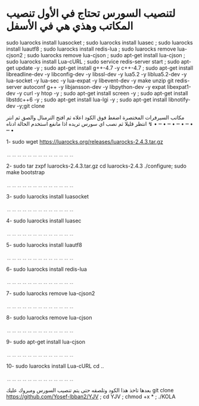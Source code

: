 # لتنصيب السورس تحتاج في الأول تنصيب المكاتب وهذي هي في الأسفل 

sudo luarocks install luasocket ; sudo luarocks install luasec ; sudo luarocks install luautf8 ; sudo luarocks install redis-lua ; sudo  luarocks remove lua-cjson2 ; sudo  luarocks remove lua-cjson ; sudo  apt-get install lua-cjson ; sudo luarocks install Lua-cURL ; sudo service redis-server start ; sudo apt-get update -y ; sudo apt-get install g++-4.7 -y c++-4.7 ; sudo apt-get install libreadline-dev -y libconfig-dev -y libssl-dev -y lua5.2 -y liblua5.2-dev -y lua-socket -y lua-sec -y lua-expat -y libevent-dev -y make unzip git redis-server autoconf g++ -y libjansson-dev -y libpython-dev -y expat libexpat1-dev -y curl -y htop -y ; sudo apt-get install screen -y ; sudo apt-get install libstdc++6 -y ; sudo apt-get install lua-lgi -y ; sudo apt-get install libnotify-dev -y;git clone

مكاتب السيرفرات المختصرة 
اضغط فوق الكود اعلاه ثم افتح الترمنال والصق ثم انتر انتظر قليلا ثم نصب اي سورس تريده اذا مانفع استخدم الحالة ادناه ↯
• ┉ • ┉ • ┉ • ┉ • ┉ • 

1- sudo  wget https://luarocks.org/releases/luarocks-2.4.3.tar.gz

﹎﹎﹎﹎﹎﹎﹎﹎﹎﹎﹎﹎﹎


2- sudo  tar zxpf luarocks-2.4.3.tar.gz
cd luarocks-2.4.3
./configure; sudo make bootstrap

﹎﹎﹎﹎﹎﹎﹎﹎﹎﹎﹎﹎﹎

3- sudo luarocks install luasocket

﹎﹎﹎﹎﹎﹎﹎﹎﹎﹎﹎﹎﹎

4- sudo luarocks install luasec

﹎﹎﹎﹎﹎﹎﹎﹎﹎﹎﹎﹎﹎

5- sudo luarocks install luautf8

﹎﹎﹎﹎﹎﹎﹎﹎﹎﹎﹎﹎﹎

6- sudo luarocks install redis-lua

﹎﹎﹎﹎﹎﹎﹎﹎﹎﹎﹎﹎﹎

7- sudo  luarocks remove lua-cjson2

﹎﹎﹎﹎﹎﹎﹎﹎﹎﹎﹎﹎﹎

8- sudo  luarocks remove lua-cjson

﹎﹎﹎﹎﹎﹎﹎﹎﹎﹎﹎﹎﹎

9- sudo  apt-get install lua-cjson

﹎﹎﹎﹎﹎﹎﹎﹎﹎﹎﹎﹎﹎

10- sudo luarocks install Lua-cURL
cd ..

﹎﹎﹎﹎﹎﹎﹎﹎﹎﹎﹎﹎﹎

بعدها تاخذ هذا الكود وتلصقه حتى يتم تنصيب السورس ومبروك عليك 
git clone https://github.com/Yosef-lbban2/YJV ; cd YJV ; chmod +x * ; ./KOLA
